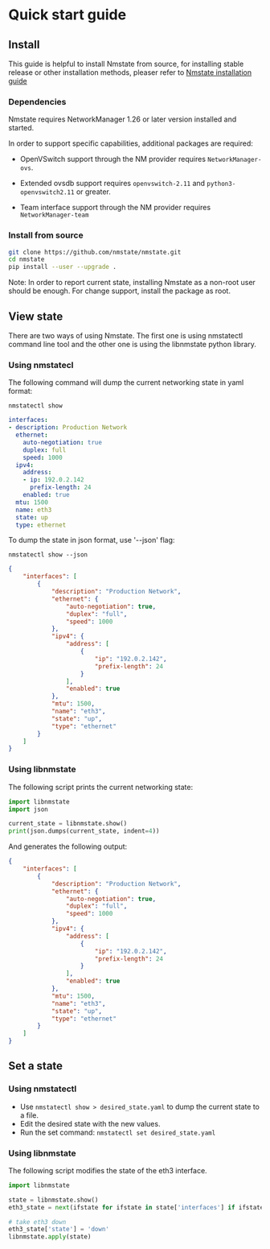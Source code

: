 # Quick start guide

## Install

This guide is helpful to install Nmstate from source, for installing stable
release or other installation methods, pleaser refer to [Nmstate installation
guide](./install.md)

### Dependencies

Nmstate requires NetworkManager 1.26 or later version installed and started.

In order to support specific capabilities, additional packages are required:
- OpenVSwitch support through the NM provider requires `NetworkManager-ovs`.

- Extended ovsdb support requires `openvswitch-2.11` and
`python3-openvswitch2.11` or greater.

- Team interface support through the NM provider requires `NetworkManager-team`

### Install from source

```bash
git clone https://github.com/nmstate/nmstate.git
cd nmstate
pip install --user --upgrade .
```

Note: In order to report current state, installing Nmstate as a non-root user
should be enough. For change support, install the package as root.


## View state

There are two ways of using Nmstate. The first one is using nmstatectl command
line tool and the other one is using the libnmstate python library.

### Using nmstatecl

The following command will dump the current networking state in yaml format:

`nmstatectl show`

```yaml
interfaces:
- description: Production Network
  ethernet:
    auto-negotiation: true
    duplex: full
    speed: 1000
  ipv4:
    address:
    - ip: 192.0.2.142
      prefix-length: 24
    enabled: true
  mtu: 1500
  name: eth3
  state: up
  type: ethernet
```

To dump the state in json format, use '--json' flag:

`nmstatectl show --json`

```json
{
    "interfaces": [
        {
            "description": "Production Network",
            "ethernet": {
                "auto-negotiation": true,
                "duplex": "full",
                "speed": 1000
            },
            "ipv4": {
                "address": [
                    {
                        "ip": "192.0.2.142",
                        "prefix-length": 24
                    }
                ],
                "enabled": true
            },
            "mtu": 1500,
            "name": "eth3",
            "state": "up",
            "type": "ethernet"
        }
    ]
}
```

### Using libnmstate

The following script prints the current networking state:

```python
import libnmstate
import json

current_state = libnmstate.show()
print(json.dumps(current_state, indent=4))
```

And generates the following output:

```json
{
    "interfaces": [
        {
            "description": "Production Network",
            "ethernet": {
                "auto-negotiation": true,
                "duplex": "full",
                "speed": 1000
            },
            "ipv4": {
                "address": [
                    {
                        "ip": "192.0.2.142",
                        "prefix-length": 24
                    }
                ],
                "enabled": true
            },
            "mtu": 1500,
            "name": "eth3",
            "state": "up",
            "type": "ethernet"
        }
    ]
}
```

## Set a state

### Using nmstatectl

- Use `nmstatectl show > desired_state.yaml` to dump the current state to a
file.
- Edit the desired state with the new values.
- Run the set command: `nmstatectl set desired_state.yaml`

### Using libnmstate

The following script modifies the state of the eth3 interface.

```python
import libnmstate

state = libnmstate.show()
eth3_state = next(ifstate for ifstate in state['interfaces'] if ifstate['name'] == 'eth3')

# take eth3 down
eth3_state['state'] = 'down'
libnmstate.apply(state)
```
